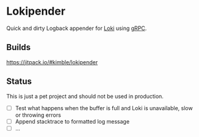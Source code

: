 Lokipender
==========

Quick and dirty Logback appender for [Loki](https://github.com/grafana/loki/tree/master/docs) 
using [gRPC](https://grpc.io/). 


Builds
------
https://jitpack.io/#kimble/lokipender

Status
------
This is just a pet project and should not be used in production. 

 - [ ] Test what happens when the buffer is full and Loki is unavailable, slow or throwing errors 
 - [ ] Append stacktrace to formatted log message
 - [ ] ...